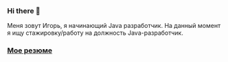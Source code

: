 ### Hi there 👋
Меня зовут Игорь, я начинающий Java разработчик. 
На данный момент я ищу стажировку/работу на должность Java-разработчик.

### [Мое резюме](https://cv.hexlet.io/ru/resumes/2661)



<!--
**bujhm9987/bujhm9987** is a ✨ _special_ ✨ repository because its `README.md` (this file) appears on your GitHub profile.

Here are some ideas to get you started:

- 🔭 I’m currently working on ...
- 🌱 I’m currently learning ...
- 👯 I’m looking to collaborate on ...
- 🤔 I’m looking for help with ...
- 💬 Ask me about ...
- 📫 How to reach me: ...
- 😄 Pronouns: ...
- ⚡ Fun fact: ...
-->
